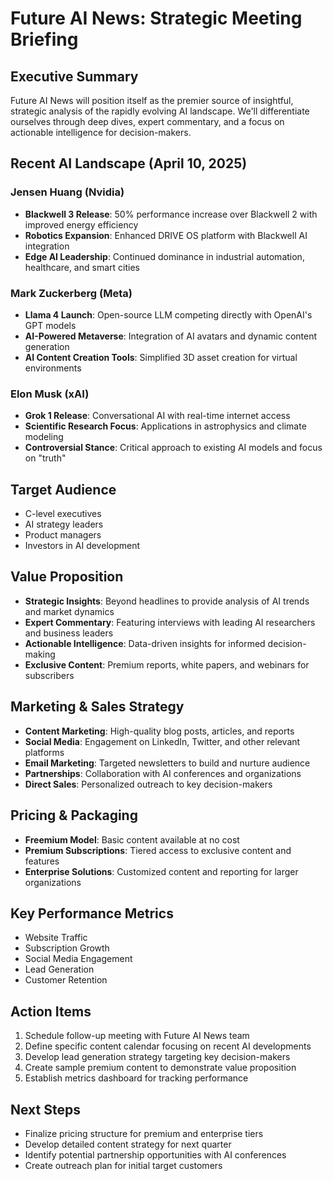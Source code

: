 # Future AI News: Strategic Meeting Briefing

## Executive Summary

Future AI News will position itself as the premier source of insightful, strategic analysis of the rapidly evolving AI landscape. We'll differentiate ourselves through deep dives, expert commentary, and a focus on actionable intelligence for decision-makers.

## Recent AI Landscape (April 10, 2025)

### Jensen Huang (Nvidia)
- **Blackwell 3 Release**: 50% performance increase over Blackwell 2 with improved energy efficiency
- **Robotics Expansion**: Enhanced DRIVE OS platform with Blackwell AI integration
- **Edge AI Leadership**: Continued dominance in industrial automation, healthcare, and smart cities

### Mark Zuckerberg (Meta)
- **Llama 4 Launch**: Open-source LLM competing directly with OpenAI's GPT models
- **AI-Powered Metaverse**: Integration of AI avatars and dynamic content generation
- **AI Content Creation Tools**: Simplified 3D asset creation for virtual environments

### Elon Musk (xAI)
- **Grok 1 Release**: Conversational AI with real-time internet access
- **Scientific Research Focus**: Applications in astrophysics and climate modeling
- **Controversial Stance**: Critical approach to existing AI models and focus on "truth"

## Target Audience
- C-level executives
- AI strategy leaders
- Product managers
- Investors in AI development

## Value Proposition
- **Strategic Insights**: Beyond headlines to provide analysis of AI trends and market dynamics
- **Expert Commentary**: Featuring interviews with leading AI researchers and business leaders
- **Actionable Intelligence**: Data-driven insights for informed decision-making
- **Exclusive Content**: Premium reports, white papers, and webinars for subscribers

## Marketing & Sales Strategy
- **Content Marketing**: High-quality blog posts, articles, and reports
- **Social Media**: Engagement on LinkedIn, Twitter, and other relevant platforms
- **Email Marketing**: Targeted newsletters to build and nurture audience
- **Partnerships**: Collaboration with AI conferences and organizations
- **Direct Sales**: Personalized outreach to key decision-makers

## Pricing & Packaging
- **Freemium Model**: Basic content available at no cost
- **Premium Subscriptions**: Tiered access to exclusive content and features
- **Enterprise Solutions**: Customized content and reporting for larger organizations

## Key Performance Metrics
- Website Traffic
- Subscription Growth
- Social Media Engagement
- Lead Generation
- Customer Retention

## Action Items
1. Schedule follow-up meeting with Future AI News team
2. Define specific content calendar focusing on recent AI developments
3. Develop lead generation strategy targeting key decision-makers
4. Create sample premium content to demonstrate value proposition
5. Establish metrics dashboard for tracking performance

## Next Steps
- Finalize pricing structure for premium and enterprise tiers
- Develop detailed content strategy for next quarter
- Identify potential partnership opportunities with AI conferences
- Create outreach plan for initial target customers
